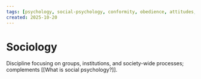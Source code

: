 ```yaml
---
tags: [psychology, social-psychology, conformity, obedience, attitudes, attribution, prejudice, aggression, prosocial]
created: 2025-10-20
---
```

# Sociology

Discipline focusing on groups, institutions, and society-wide processes; complements [[What is social psychology?]].
